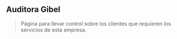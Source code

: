 ## Auditora Gibel
> Página para llevar control sobre los clientes que requieren los servicios de esta empresa.
